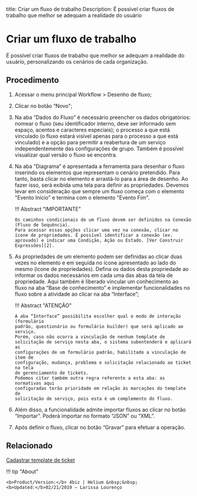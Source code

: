 title: Criar um fluxo de trabalho
Description: É possível criar fluxos de trabalho que melhor se adequam a realidade do usuário

# Criar um fluxo de trabalho

 É possível criar fluxos de trabalho que melhor se adequam a realidade do usuário, personalizando os cenários de cada organização.

Procedimento
------------

1.  Acessar o menu principal Workflow > Desenho de fluxo;

2.  Clicar no botão “Novo";

3.  Na aba “Dados do Fluxo” é necessário preencher os dados obrigatórios: nomear
    o fluxo (seu identificador interno, deve ser informado sem espaço, acentos e
    caracteres especiais); o processo a que está vinculado (o fluxo estará
    visível apenas para o processo a que está vinculado) e a opção para permitir
    a reabertura de um serviço independentemente das configurações de grupo.
    Também é possível visualizar qual versão o fluxo se encontra.

4.  Na aba “Diagrama” é apresentada a ferramenta para desenhar o fluxo inserindo os
    elementos que representam o cenário pretendido. Para tanto, basta clicar no
    elemento e arrastá-lo para a área de desenho. Ao fazer isso, será exibida
    uma tela para definir as propriedades. Devemos levar em consideração que sempre
    um fluxo começa com o elemento "Evento Início" e termina com o elemento "Evento Fim".

    !!! Abstract "IMPORTANTE"
    
        Os caminhos condicionais de um fluxo devem ser definidos na Conexão (Fluxo de Sequência). 
        Para acessar essas opções clicar uma vez na conexão, clicar no ícone de propriedades. É possível identificar a conexão (ex. aprovado) e indicar uma Condição, Ação ou Estado. [Ver Construir Expressões][2].
	

5.  As propriedades de um elemento podem ser definidas ao clicar duas
    vezes no elemento e em seguida no ícone apresentado ao lado do mesmo (ícone de propriedades).
    Defina os dados desta propriedade ao informar os dados necessários em cada uma das
    abas da tela de propriedade. Aqui também é liberado vincular um conhecimento
    ao fluxo na aba “Base de conhecimento” e implementar funcionalidades no
    fluxo sobre a atividade ao clicar na aba “Interface”;

    !!! Abstract "ATENÇÃO"

        A aba “Interface” possibilita escolher qual o modo de interação (formulário
        padrão, questionário ou formulário builder) que será aplicado ao serviço.
        Porém, caso não ocorra a vinculação de nenhum template de
        solicitação de serviço nesta aba, o sistema subentenderá e aplicará as
        configurações de um formulário padrão, habilitado a vinculação de item de
        configuração, mudança, problema e solicitação relacionado ao ticket na tela
        de gerenciamento de tickets.  
        Podemos citar também outra regra referente a esta aba: as normativas aqui
        configuradas terão prioridade em relação às marcações do template de
        solicitação de serviço, pois esta é um complemento do fluxo.  

6.  Além disso, a funcionalidade admite importar fluxos ao clicar no botão
    “Importar”. Poderá importar no formato “JSON” ou “XML”.

7.  Após definir o fluxo, clicar no botão “Gravar” para efetuar a operação.

Relacionado
------------

[Cadastrar template de ticket](/pt-br/4biz-helium/platform-administration/questionnaires/ticket-template.html)


!!! tip "About"

    <b>Product/Version:</b> 4biz | Helium &nbsp;&nbsp;
    <b>Updated:</b>02/21/2019 – Larissa Lourenço

[2]:/pt-br/4biz-helium/workflow/configuration/expressions-creator.html
